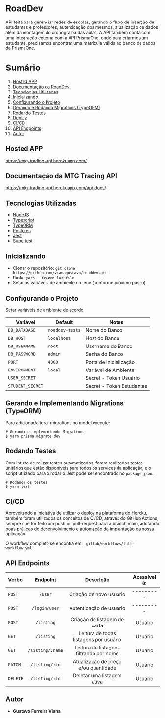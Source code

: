# RoadDev

API feita para gerenciar redes de escolas, gerando o fluxo de inserção de estudantes e professores, autenticação dos mesmos, atualização de dados além da montagem do cronograma das aulas.
A API também conta com uma integração externa com a API PrismaOne, onde para criarmos um estudante, precisamos encontrar uma matrícula válida no banco de dados da PrismaOne.


# Sumário
1. <a href="#Hosted-APP">Hosted APP</a>
2. <a href="#Documentação-da-RoadDev">Documentação da RoadDev</a>
3. <a href="#Tecnologias-utilizadas">Tecnologias Utilizadas</a>
4. <a href="#Inicializando">Inicializando</a>
5. <a href="#Configurando-o-Projeto">Configurando o Projeto</a>
6. <a href="#Gerando-e-Rodando-Migrations-(TypeORM)">Gerando e Rodando Migrations (TypeORM)</a>
7. <a href="#Rodando-Testes">Rodando Testes</a>
8. <a href="#Deploy">Deploy</a>
9. <a href="#CI/CD">CI/CD</a>
10. <a href="#API-Endpoints">API Endpoints</a>
11. <a href="#Autor">Autor</a>

## Hosted APP

https://mtg-trading-api.herokuapp.com/

## Documentação da MTG Trading API

https://mtg-trading-api.herokuapp.com/api-docs/

## Tecnologias Utilizadas

- [NodeJS](https://nodejs.org/)
- [Typescript](https://www.typescriptlang.org/)
- [TypeORM](https://typeorm.io/)
- [Postgres](https://www.postgresql.org/)
- [Jest](https://jestjs.io/)
- [Supertest]()


## Inicializando

- Clonar o repositório: `git clone https://github.com/vianagustavo/roaddev.git`
- Rodar `yarn --frozen-lockfile`
- Setar as variáveis de ambiente no .env (conforme próximo passo)

## Configurando o Projeto

Setar variáveis de ambiente de acordo

|     Variável    |      Default     |          Notes           |
| --------------- | ---------------- | ------------------------ |
|  `DB_DATABASE`  | `roaddev-tests`  |       Nome do Banco      |
|    `DB_HOST`    |    `localhost`   |       Host do Banco      |
|  `DB_USERNAME`  |      `root`      |     Username do Banco    |
|  `DB_PASSWORD`  |      `admin`     |      Senha do Banco      |
|     `PORT`      |      `4800`      |  Porta de inicialização  |
|  `ENVIRONMENT`  |      `local`     |   Variável de Ambiente   |
|  `USER_SECRET`  |                  |  Secret - Token Usuário  |
| `STUDENT_SECRET`|                  | Secret - Token Estudantes|


## Gerando e Implementando Migrations (TypeORM)

Para adicionar/alterar migrations no model execute:

```
# Gerando e implementando Migrations
$ yarn prisma migrate dev

```

## Rodando Testes

Com intuito de relizar testes automatizados, foram realizados testes unitários que estão disponíveis para todos os services da aplicação, e o script utilizado para o rodar o Jest pode ser encontrado no `package.json`.


```
# Rodando os testes
$ yarn test

```


## CI/CD

Aproveitando a iniciativa de utilizar o deploy na plataforma do Heroku, também foram utilizados os conceitos de CI/CD, através do GitHub Actions, sempre que for feito um push ou pull-request para a branch main, adotando boas práticas de desenvolvimento e automação da implantação da nossa aplicação.

O workflow completo se encontra em: ``` .github/workflows/full-workflow.yml ```

## API Endpoints

|  Verbo   |                    Endpoint                     |                 Descrição                  |     Acessível à:      |
| :------- | :---------------------------------------------: | :----------------------------------------: | :-------------------: |
| `POST`   |                     `/user`                     |         Criação de novo usuário            |       ---------       |
| `POST`   |                    `/login/user`                |         Autenticação de usuário            |       ---------       |
| `POST`   |                    `/listing`                   |       Criação de listagem de carta         |        Usuário        |
| `GET`    |                    `/listing`                   |   Leitura de todas listagens por usuário   |        Usuário        |
| `GET`    |                   `/listing/:name`              | Leitura de listagens filtrando por nome    |        Usuário        |
| `PATCH`  |                   `/listing/:id`                |   Atualização de preço e/ou quantidade     |        Usuário        |
| `DELETE` |                   `/listing/:id`                |           Deletar uma listagem ativa       |        Usuário        |


## Autor

- **Gustavo Ferreira Viana**